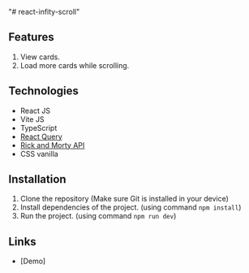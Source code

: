 "# react-infity-scroll"

## **Features**

1. View cards.
2. Load more cards while scrolling.

## **Technologies**

- React JS
- Vite JS
- TypeScript
- [React Query](https://tanstack.com/query/v4)
- [Rick and Morty API](https://rickandmortyapi.com/)
- CSS vanilla

## **Installation**

1. Clone the repository (Make sure Git is installed in your device)
2. Install dependencies of the project. (using command `npm install`)
3. Run the project. (using command `npm run dev`)

## **Links**

- [Demo]

